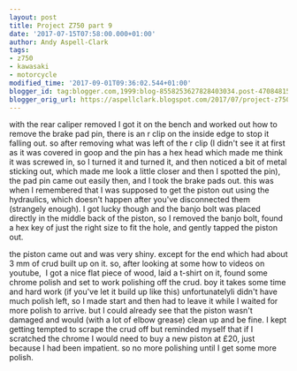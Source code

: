 ```yaml
---
layout: post
title: Project Z750 part 9
date: '2017-07-15T07:58:00.000+01:00'
author: Andy Aspell-Clark
tags:
- z750
- kawasaki
- motorcycle
modified_time: '2017-09-01T09:36:02.544+01:00'
blogger_id: tag:blogger.com,1999:blog-8558253627828403034.post-4708481579908629914
blogger_orig_url: https://aspellclark.blogspot.com/2017/07/project-z750-part-9.html
---
```



with the rear caliper removed I got it on the bench and worked out how to remove the brake pad pin, there is an r clip on the inside edge to stop it falling out. so after removing what was left of the r clip (I didn't see it at first as it was covered in goop and the pin has a hex head which made me think it was screwed in, so I turned it and turned it, and then noticed a bit of metal sticking out, which made me look a little closer and then I spotted the pin), the pad pin came out easily then, and I took the brake pads out. this was when I&nbsp;remembered that I was supposed to get the piston out using the hydraulics, which doesn't happen after you've disconnected them (strangely enough). I got lucky though and the banjo bolt was placed directly in the middle back of the piston, so I removed the banjo bolt, found a hex key of just the right size to fit the hole, and gently tapped the piston out.

the piston came out and was very shiny. except for the end which had about 3 mm of crud built up on it. so, after looking at some how to videos on youtube,&nbsp; I got a nice flat piece of wood, laid a t-shirt on it, found some chrome polish and set to work polishing off the crud. boy it takes some time and hard work (if you've let it build up like this) unfortunatelyIi didn't have much polish left, so I made start and then had to leave it while I waited for more polish to arrive. but I could already see that the piston wasn't damaged and would (with a lot of elbow grease) clean up and be fine. I kept getting tempted to scrape the crud off but reminded myself that if I scratched the chrome I would need to buy a new piston at £20, just because I had been impatient. so no more polishing until I get some more polish.
